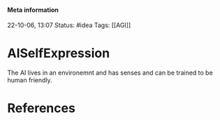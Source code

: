 #### Meta information
22-10-06, 13:07
Status: #idea
Tags: [[AGI]]





# AISelfExpression
The AI lives in an environemnt and has senses and can be trained to be human friendly.






# References
